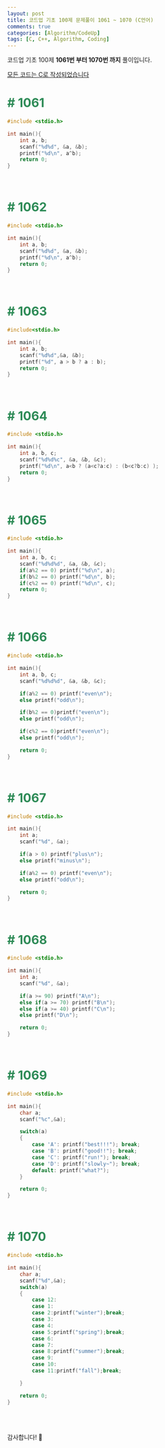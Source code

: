 ```yaml
---
layout: post
title: 코드업 기초 100제 문제풀이 1061 ~ 1070 (C언어)
comments: true
categories: [Algorithm/CodeUp]
tags: [C, C++, Algorithm, Coding]
---
```


코드업 기초 100제 **1061번 부터 1070번 까지** 풀이입니다.


<u>모든 코드는 C로 작성되었습니다</u>
<br>

# <span style="color:SeaGreen"> # 1061 </span>

``` c
#include <stdio.h>

int main(){
    int a, b;
    scanf("%d%d", &a, &b);
    printf("%d\n", a^b);
    return 0;
}

```
<br>

# <span style="color:SeaGreen"> # 1062 </span>

``` c
#include <stdio.h>

int main(){
    int a, b;
    scanf("%d%d", &a, &b);
    printf("%d\n", a^b);
    return 0;
}

```

<br>


# <span style="color:SeaGreen"> # 1063 </span>

```c
#include<stdio.h>

int main(){
    int a, b;
    scanf("%d%d",&a, &b);
    printf("%d", a > b ? a : b);
    return 0;
}

```
<br>

# <span style="color:SeaGreen"> # 1064 </span>

```c
#include <stdio.h>

int main(){
    int a, b, c;
    scanf("%d%d%c", &a, &b, &c);
    printf("%d\n", a<b ? (a<c?a:c) : (b<c?b:c) );
    return 0;
}

```
<br>

# <span style="color:SeaGreen"> # 1065 </span>

```c
#include <stdio.h>

int main(){
    int a, b, c;
    scanf("%d%d%d", &a, &b, &c);
    if(a%2 == 0) printf("%d\n", a);
    if(b%2 == 0) printf("%d\n", b);
    if(c%2 == 0) printf("%d\n", c);
    return 0;
}

```
<br>

# <span style="color:SeaGreen"> # 1066 </span>

```c
#include <stdio.h>

int main(){
    int a, b, c;
    scanf("%d%d%d", &a, &b, &c);

    if(a%2 == 0) printf("even\n");
    else printf("odd\n");

    if(b%2 == 0)printf("even\n");
    else printf("odd\n");

    if(c%2 == 0)printf("even\n");
    else printf("odd\n");

    return 0;
}
```
<br>

# <span style="color:SeaGreen"> # 1067 </span>

```c
#include <stdio.h>

int main(){
    int a;
    scanf("%d", &a);

    if(a > 0) printf("plus\n");
    else printf("minus\n");

    if(a%2 == 0) printf("even\n");
    else printf("odd\n");

    return 0;
}


```
<br>

# <span style="color:SeaGreen"> # 1068 </span>

```c
#include <stdio.h>

int main(){
    int a;
    scanf("%d", &a);

    if(a >= 90) printf("A\n");
    else if(a >= 70) printf("B\n");
    else if(a >= 40) printf("C\n");
    else printf("D\n");

    return 0;
}

```
<br>

# <span style="color:SeaGreen"> # 1069 </span>

```c
#include <stdio.h>

int main(){
    char a;
    scanf("%c",&a);

    switch(a)
    {
        case 'A': printf("best!!!"); break;
        case 'B': printf("good!!"); break;
        case 'C': printf("run!"); break;
        case 'D': printf("slowly~"); break;
        default: printf("what?");
    }

    return 0;
}
```
<br>


# <span style="color:SeaGreen"> # 1070 </span>

```c
#include <stdio.h>

int main(){
    char a;
    scanf("%d",&a);
    switch(a)
    {
        case 12:
        case 1:
        case 2:printf("winter");break;
        case 3:
        case 4:
        case 5:printf("spring");break;
        case 6:
        case 7:
        case 8:printf("summer");break;
        case 9:
        case 10:
        case 11:printf("fall");break;

    }

    return 0;
}

```
<br><br>

감사합니다! 🙂
